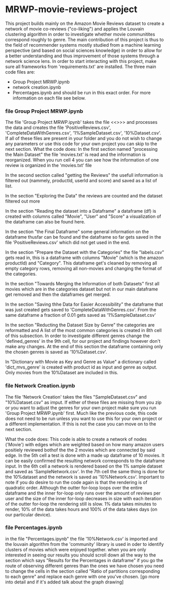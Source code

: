 # MRWP-movie-reviews-project
This project builds mainly on the Amazon Movie Reviews dataset to create a network of movie co-reviews ("co-liking") and applies the Louvain clustering algorithm in order to investigate whether movie communitites correspond roughly to genre. 
The main contribution of this project is thus to the field of recommender systems mostly studied from a machine learning perspective (and based on social sciences knowledge) in order to allow for a better understanding and thus improvement of those systems through a network science lens.
In order to start interacting with this project, make sure all frameworks from 'requirements.txt' are installed. 
The three main code files are: 
- Group Project MRWP.ipynb
- network creation.ipynb
- Percentages.ipynb
and should be run in this exact order.
For more information on each file see below.

### file Group Project MRWP.ipynb
The file 'Group Project MRWP.ipynb' takes the file <<>>> and processes the data and creates the file 'PositiveReviews.csv', 'CompleteDataWithGenres.csv', '1%SampleDataset.csv', '10%Dataset.csv'. 
If all of these files are present in your folder and you do not wish to change any parameters or use this code for your own project you can skip to the next section.
What the code does:
In the first section named "processing the Main Dataset" the file 'movies.txt' is read and the information is reorganized. 
When you run cell 4 you can see how the information of one review is organized in the 'movies.txt' file

In the second section called "getting the Reviews" the usefull information is filtered out (nammely, productId, userId and score) and saved as a list of list.

In the section "Exploring the Data" the reviews are counted and the dataset filtered out more

In the section "Reading the dataset into a Dataframe" a dataframe (df) is created with columns called "Movie", "User" and "Score" a visualization of the dataframe can also be found here. 

In the section "the Final Dataframe" some general information on the dataframe thusfar can be found and the dataframe so far gets saved in the file 'PositiveReviews.csv' which did not get used in the end.

In the section "Prepare the Dataset with the Categories" the file "labels.csv" gets read in, this is a dataframe with columns "Movie" (which is the amazon productId) and "Category". 
This dataframe get's cleaned by removing all empty category rows, removing all non-movies and changing the format of the categories.

In the section "Towards Merging the Information of both Datasets" first all movies which are in the categories dataset but not in our main dataframe get removed and then the dataframes get merged.

In the section "Saving thhe Data for Easier Accessibility" the dataframe that was just created gets saved to 'CompleteDataWithGenres.csv'. 
From the same dataframe a fraction of 0.01 gets saved as '1%SampleDataset.csv'

In the section "Reducting the Dataset Size by Genre" the categories are reformatted and A list of the most common categories is created in 8th cell of this subsection. 
In order to investigate different genres change the 'defined_genres' in the 9th cell, for our project and findings however don't make any changes. 
At the end of this section the dataframe containing only the chosen genres is saved as '10%Dataset.csv'.

In "Dictionary with Movie as Key and Genre as Value" a dictionary called 'dict_mvs_genre' is created with product id as input and genre as output. 
Only movies from the 10%Dataset are included in this. 


### file Network Creation.ipynb
The file 'Network Creation' takes the files "SampleDataset.csv" and "10%Dataset.csv" as imput. 
If either of these files are missing from you zip or you want to adjust the genres for your own project make sure you run 'Group Project MRWP.ipynb' first. 
Much like the previous code, this code does not need to be run unless you want to use this for your own project or a different implementation. 
If this is not the case you can move on to the next section.

What the code does: 
This code is able to create a network of nodes ('Movie') with edges which are weighted based on how many amazon users positiely reviewed bothof the the 2 movies which are connected by said edge. 
In the 5th cell a test is done with a made up dataframe of 10 movies. 
It can be easily confirmed the resulting network corresponds to the dataframe input.
In the 6th cell a network is rendered based on the 1% sample dataset and saved as 'SampleNetwork.csv'. 
In the 7th cell the same thing is done for the 10%dataset and the network is saved as '10%Network.csv'.
Important to note if you do desire to run the code again is that the rendering is of quadratic order. 
Although the outter for-loop loops over the entire dataframe and the inner for-loop only runs over the amount of reviews per user and the size of the inner for-loop decreases in size with each iteration of the outter for-loop the rendering still is slow. 
1% data takes minutes to render, 10% of the data takes hours and 100% of the data takes days (on our particular device).

### file Percentages.ipynb
in the file "Percentages.ipynb" the file '10%Network.csv' is imported and the louvain algorithm from the 'community' library is used in oder to identify clusters of movies which were enjoyed together. 
when you are only interested in seeing our results you should scroll down all the way to the section which says "Results for the Percentages in dataframe" 
if you go the route of observing different genres than the ones we have chosen you need to change the cells in the section called "Ratio of partitions corresponding to each genre" and replace each genre with one you've chosen. 
[go more into detail and if it's added talk about the graph drawing]

